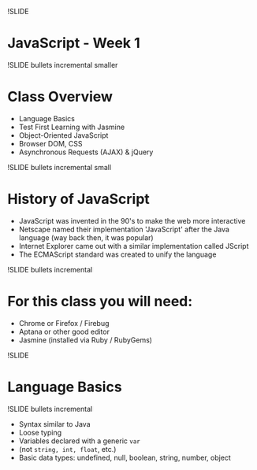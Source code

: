 !SLIDE 
# JavaScript - Week 1 #

!SLIDE bullets incremental smaller
# Class Overview #

* Language Basics
* Test First Learning with Jasmine
* Object-Oriented JavaScript
* Browser DOM, CSS
* Asynchronous Requests (AJAX) & jQuery

!SLIDE bullets incremental small
# History of JavaScript #

* JavaScript was invented in the 90's to make the web more interactive
* Netscape named their implementation 'JavaScript' after the Java language (way back then, it was popular)
* Internet Explorer came out with a similar implementation called JScript
* The ECMAScript standard was created to unify the language



!SLIDE bullets incremental
# For this class you will need: #

* Chrome or Firefox / Firebug
* Aptana or other good editor
* Jasmine (installed via Ruby / RubyGems)

!SLIDE

# Language Basics #

!SLIDE bullets incremental

* Syntax similar to Java
* Loose typing
* Variables declared with a generic <code>var</code> 
* (not <code>string, int, float</code>, etc.)
* Basic data types: undefined, null, boolean, string, number, object

